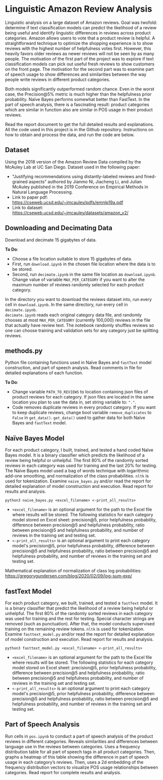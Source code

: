 # Linguistic Amazon Review Analysis
Linguistic analysis on a large dataset of Amazon reviews. Goal was twofold:
determine if text classification models can predict the likelihood of a review
being useful and identify linguistic differences in reviews across product
categories.  Amazon allows users to vote that a product review is helpful. A
straightforward technique to optimize the shopping experience is to show
reviews with the highest number of helpfulness votes first. However, this
heavily favors older reviews as newer reviews will not be seen by as many
people. The motivation of the first part of the project was to explore if text
classification models can pick out useful fresh reviews to show customers on
the front page. The motivation for the second part was to examine part of
speech usage to show differences and similarities between the way people write
reviews in different product categories.

Both models significantly outperformed random chance. Even in the worst case,
the Precision@5% metric is much higher than the helpfulness prior probability.
Naïve Bayes performs somewhat better than FastText. In the part of speech
analysis, there is a fascinating result: product categories which are similar
in function also are similar in POS usage in their product reviews.

Read the report document to get the full detailed results and explanations. All
the code used in this project is in the Github repository. Instructions on how
to obtain and process the data, and run the code are below.

## Dataset
Using the 2018 version of the Amazon Review Data compiled by the McAuley Lab at
UC San Diego. Dataset used in the following paper: 
* "Justifying recommendations using distantly-labeled reviews and fined-grained
aspects" authored by Jianmo Ni, Jiacheng Li, and Julian McAuley published in
the 2019 Conference on Empirical Methods in Natural Language Processing.
* Link to paper pdf: https://cseweb.ucsd.edu/~jmcauley/pdfs/emnlp19a.pdf
* Link to dataset: https://cseweb.ucsd.edu/~jmcauley/datasets/amazon_v2/

## Downloading and Decimating Data
Download and decimate 15 gigabytes of data.

**To Do**:<br>
* Choose a file location suitable to store 15 gigabytes of data.
* First, run `download.ipynb` in the chosen file location where the data is to
  be stored. 
* Second, run `decimate.ipynb` in the same file location as `download.ipynb`.
  Change value of variable `MAX_PER_CATEGORY` if you want to alter the maximum
  number of reviews randomly selected for each product category. 

In the directory you want to download the reviews dataset into, run every cell
in `download.ipynb`.  In the same directory, run every cell in `decimate.ipynb`.
<br>
`decimate.ipynb` reads each original category data file, and randomly chooses
at most `MAX_PER_CATEGORY` (currently 100,000) reviews in the file that
actually have review text. The notebook randomly shuffles reviews so one can
choose training and validation sets for any category just be splitting reviews.

## methods.py
Python file containing functions used in Naïve Bayes and `fastText` model
construction, and part of speech analysis. Read comments in file for detailed
explanations of each function.

**To Do**:<br>
* Change variable `PATH_TO_REVIEWS` to location containing json files of
  product reviews for each category. If json files are located in the
  same location you plan to use the data in, set string variable to: `"."`.
* Code removes duplicate reviews in every product category. If you want to keep
  duplicate reviews, change bool variable `remove_duplicates` to `False` in
  `get_data()`. `get_data()` used to gather data for both Naïve Bayes and
  `fastText` model.

## Naïve Bayes Model
For each product category, I built, trained, and tested a hand coded Naïve
Bayes model. It is a binary classifier which predicts the likelihood of a review
being helpful or unhelpful. The first 80% of the randomly sorted reviews in
each category was used for training and the last 20% for testing.  The Naïve Bayes
model used a bag of words technique with logarithmic add-one smoothing, and
normalization of the class probabilities. `nltk` is used for tokenization.
Examine `naive_bayes.py` and/or read the report for detailed explanation of
model construction and execution. Read report for results and analysis.

`python3 naive_bayes.py <excel_filename> <-print_all_results>`
* `<excel_filename>` is an optional argument for the path to the Excel file
  where results will be stored. The following statistics for each category
  model stored on Excel sheet: precision@5, prior helpfulness probability,
  difference between precision@5 and helpfulness probability, ratio between
  precision@5 and helpfulness probability, and number of reviews in the
  training set and testing set.
* `<-print_all_results>` is an optional argument to print each category model's
  precision@5, prior helpfulness probability, difference between precision@5
  and helpfulness probability, ratio between precision@5 and helpfulness
  probability, and number of reviews in the training set and testing set.

Mathematical explanation of normalization of class log probabilities: https://gregorygundersen.com/blog/2020/02/09/log-sum-exp/

## fastText Model
For each product category, we built, trained, and tested a `fastText` model. It
is a binary classifier that predict the likelihood of a review being helpful or
unhelpful. The first 80% of the randomly sorted reviews in each category was
used for training and the rest for testing.  Special character strings are
removed (such as punctuation). After that, the model conducts supervised
training on the remaining review tokens. `nltk` is used for tokenization.
Examine `fasttext_model.py` and/or read the report for detailed explanation of
model construction and execution. Read report for results and analysis.

`python3 fasttext_model.py <excel_filename> <-print_all_results>`
* `<excel_filename>` is an optional argument for the path to the Excel file
  where results will be stored. The following statistics for each category
  model stored on Excel sheet: precision@5, prior helpfulness probability,
  difference between precision@5 and helpfulness probability, ratio between
  precision@5 and helpfulness probability, and number of reviews in the
  training set and testing set.
* `<-print_all_results>` is an optional argument to print each category model's
  precision@5, prior helpfulness probability, difference between precision@5
  and helpfulness probability, ratio between precision@5 and helpfulness
  probability, and number of reviews in the training set and testing set.

## Part of Speech Analysis
Run cells in `pos.ipynb` to conduct a part of speech analysis of the product
reviews in different categories. Reveals similarities and differences between
language use in the reviews between categories.  Uses a frequency distribution
table for all part of speech tags in all product categories. Then, graphs a
heatmap of this table showing the difference in part of speech usage in each
category’s reviews.  Then, uses a 2d embedding of the frequency distribution
vectors to visualize POS usage relationships between categories. Read report
for complete results and analysis.